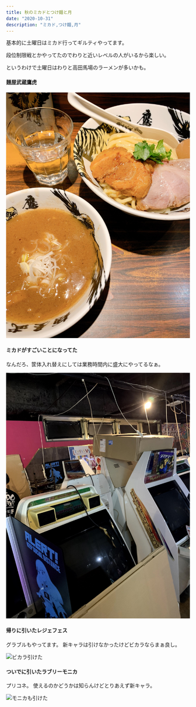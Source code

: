 ```yaml
---
title: 秋のミカドとつけ麺と月
date: "2020-10-31"
description: "ミカド,つけ麺,月"
---
```


基本的に土曜日はミカド行ってギルティやってます。

段位制限戦とかやってたのでわりと近いレベルの人がいるから楽しい。


というわけで土曜日はわりと高田馬場のラーメンが多いかも。

#### 麺屋武蔵鷹虎

![麺屋武蔵鷹虎](./IMG_3202.jpg)

#### ミカドがすごいことになってた
なんだろ、筐体入れ替えにしては業務時間内に盛大にやってるなぁ。

![ミカドの筐体入れ替え](./IMG_3203.jpg)

#### 帰りに引いたレジェフェス
グラブルもやってます。
新キャラは引けなかったけどビカラならまぁ良し。


![ビカラ引けた](./IMG_3204.png)

#### ついでに引いたラブリーモニカ
プリコネ。
使えるのかどうかは知らんけどとりあえず新キャラ。

![モニカも引けた](./IMG_3205.png)
